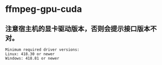 # ffmpeg-gpu-cuda

## 注意宿主机的显卡驱动版本，否则会提示接口版本不对。
```
Minimum required driver versions:
Linux: 418.30 or newer
Windows: 418.81 or newer
```